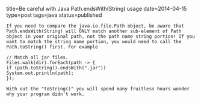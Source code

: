 title=Be careful with Java Path.endsWith(String) usage
date=2014-04-15
type=post
tags=java
status=published
~~~~~~
If you need to compare the java.io.file.Path object, be aware that Path.endsWith(String) will ONLY match another sub-element of Path object in your original path, not the path name string portion! If you want to match the string name portion, you would need to call the Path.toString() first. For example

// Match all jar files.
Files.walk(dir).forEach(path -> {
if (path.toString().endsWith(".jar"))
System.out.println(path);
});

With out the "toString()" you will spend many fruitless hours wonder why your program didn't work.